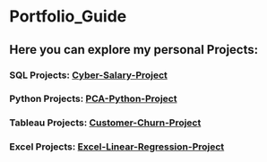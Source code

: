 # Portfolio_Guide

## Here you can explore my personal Projects:

### SQL Projects: [Cyber-Salary-Project](https://github.com/AlbErtogArgAr1/SQL_cyber_salary_project/blob/main/README.md)
### Python Projects: [PCA-Python-Project](https://github.com/AlbErtogArgAr1/PCA_Python_Project/blob/main/PCA_Analysis.ipynb)
### Tableau Projects: [Customer-Churn-Project](https://github.com/AlbErtogArgAr1/Tableau_Project_Customer_churn)
### Excel Projects: [Excel-Linear-Regression-Project](https://github.com/AlbErtogArgAr1/Excel_Linear_Regression)
